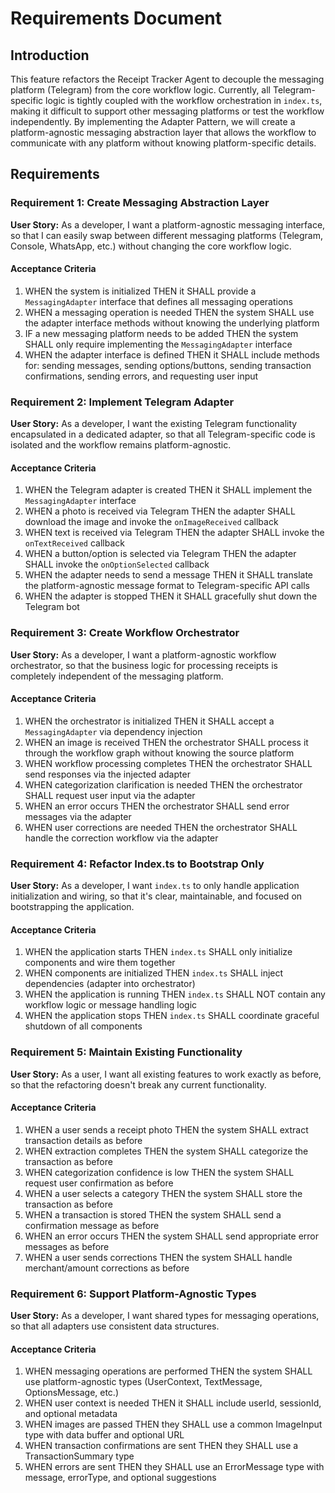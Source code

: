 # Requirements Document

## Introduction

This feature refactors the Receipt Tracker Agent to decouple the messaging platform (Telegram) from the core workflow logic. Currently, all Telegram-specific logic is tightly coupled with the workflow orchestration in `index.ts`, making it difficult to support other messaging platforms or test the workflow independently. By implementing the Adapter Pattern, we will create a platform-agnostic messaging abstraction layer that allows the workflow to communicate with any platform without knowing platform-specific details.

## Requirements

### Requirement 1: Create Messaging Abstraction Layer

**User Story:** As a developer, I want a platform-agnostic messaging interface, so that I can easily swap between different messaging platforms (Telegram, Console, WhatsApp, etc.) without changing the core workflow logic.

#### Acceptance Criteria

1. WHEN the system is initialized THEN it SHALL provide a `MessagingAdapter` interface that defines all messaging operations
2. WHEN a messaging operation is needed THEN the system SHALL use the adapter interface methods without knowing the underlying platform
3. IF a new messaging platform needs to be added THEN the system SHALL only require implementing the `MessagingAdapter` interface
4. WHEN the adapter interface is defined THEN it SHALL include methods for: sending messages, sending options/buttons, sending transaction confirmations, sending errors, and requesting user input

### Requirement 2: Implement Telegram Adapter

**User Story:** As a developer, I want the existing Telegram functionality encapsulated in a dedicated adapter, so that all Telegram-specific code is isolated and the workflow remains platform-agnostic.

#### Acceptance Criteria

1. WHEN the Telegram adapter is created THEN it SHALL implement the `MessagingAdapter` interface
2. WHEN a photo is received via Telegram THEN the adapter SHALL download the image and invoke the `onImageReceived` callback
3. WHEN text is received via Telegram THEN the adapter SHALL invoke the `onTextReceived` callback
4. WHEN a button/option is selected via Telegram THEN the adapter SHALL invoke the `onOptionSelected` callback
5. WHEN the adapter needs to send a message THEN it SHALL translate the platform-agnostic message format to Telegram-specific API calls
6. WHEN the adapter is stopped THEN it SHALL gracefully shut down the Telegram bot

### Requirement 3: Create Workflow Orchestrator

**User Story:** As a developer, I want a platform-agnostic workflow orchestrator, so that the business logic for processing receipts is completely independent of the messaging platform.

#### Acceptance Criteria

1. WHEN the orchestrator is initialized THEN it SHALL accept a `MessagingAdapter` via dependency injection
2. WHEN an image is received THEN the orchestrator SHALL process it through the workflow graph without knowing the source platform
3. WHEN workflow processing completes THEN the orchestrator SHALL send responses via the injected adapter
4. WHEN categorization clarification is needed THEN the orchestrator SHALL request user input via the adapter
5. WHEN an error occurs THEN the orchestrator SHALL send error messages via the adapter
6. WHEN user corrections are needed THEN the orchestrator SHALL handle the correction workflow via the adapter

### Requirement 4: Refactor Index.ts to Bootstrap Only

**User Story:** As a developer, I want `index.ts` to only handle application initialization and wiring, so that it's clear, maintainable, and focused on bootstrapping the application.

#### Acceptance Criteria

1. WHEN the application starts THEN `index.ts` SHALL only initialize components and wire them together
2. WHEN components are initialized THEN `index.ts` SHALL inject dependencies (adapter into orchestrator)
3. WHEN the application is running THEN `index.ts` SHALL NOT contain any workflow logic or message handling logic
4. WHEN the application stops THEN `index.ts` SHALL coordinate graceful shutdown of all components

### Requirement 5: Maintain Existing Functionality

**User Story:** As a user, I want all existing features to work exactly as before, so that the refactoring doesn't break any current functionality.

#### Acceptance Criteria

1. WHEN a user sends a receipt photo THEN the system SHALL extract transaction details as before
2. WHEN extraction completes THEN the system SHALL categorize the transaction as before
3. WHEN categorization confidence is low THEN the system SHALL request user confirmation as before
4. WHEN a user selects a category THEN the system SHALL store the transaction as before
5. WHEN a transaction is stored THEN the system SHALL send a confirmation message as before
6. WHEN an error occurs THEN the system SHALL send appropriate error messages as before
7. WHEN a user sends corrections THEN the system SHALL handle merchant/amount corrections as before

### Requirement 6: Support Platform-Agnostic Types

**User Story:** As a developer, I want shared types for messaging operations, so that all adapters use consistent data structures.

#### Acceptance Criteria

1. WHEN messaging operations are performed THEN the system SHALL use platform-agnostic types (UserContext, TextMessage, OptionsMessage, etc.)
2. WHEN user context is needed THEN it SHALL include userId, sessionId, and optional metadata
3. WHEN images are passed THEN they SHALL use a common ImageInput type with data buffer and optional URL
4. WHEN transaction confirmations are sent THEN they SHALL use a TransactionSummary type
5. WHEN errors are sent THEN they SHALL use an ErrorMessage type with message, errorType, and optional suggestions

